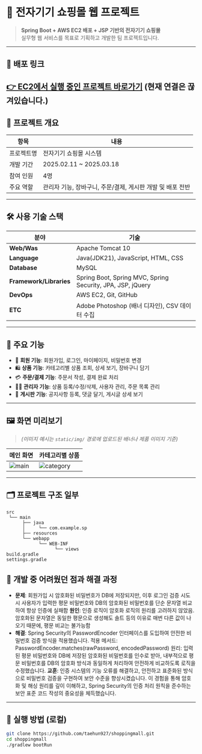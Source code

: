 # 🛒 전자기기 쇼핑몰 웹 프로젝트

> **Spring Boot + AWS EC2 배포 + JSP 기반의 전자기기 쇼핑몰**  
> 실무형 웹 서비스를 목표로 기획하고 개발한 팀 프로젝트입니다.

---

## 🔗 배포 링크

[👉 EC2에서 실행 중인 프로젝트 바로가기](http://54.253.237.37:8080/)
(현재 연결은 끊겨있습니다.)
---

## 📌 프로젝트 개요

| 항목 | 내용 |
|------|------|
| 프로젝트명 | 전자기기 쇼핑몰 시스템 |
| 개발 기간 | 2025.02.11 ~ 2025.03.18 |
| 참여 인원 | 4명 |
| 주요 역할 | 관리자 기능, 장바구니, 주문/결제, 게시판 개발 및 배포 전반 |

---

## 🛠 사용 기술 스택

| 분야 | 기술 |
|------|------|
| **Web/Was** | Apache Tomcat 10 |
| **Language** | Java(JDK21), JavaScript, HTML, CSS  |
| **Database** | MySQL |
| **Framework/Libraries** | Spring Boot, Spring MVC, Spring Security, JPA, JSP, jQuery |
| **DevOps** | AWS EC2, Git, GitHub |
| **ETC** | Adobe Photoshop (배너 디자인), CSV 데이터 수집 |

---

## 🧩 주요 기능

- 🔐 **회원 기능**: 회원가입, 로그인, 마이페이지, 비밀번호 변경
- 🛍️ **상품 기능**: 카테고리별 상품 조회, 상세 보기, 장바구니 담기
- 💳 **주문/결제 기능**: 주문서 작성, 결제 완료 처리
- 🧑‍💼 **관리자 기능**: 상품 등록/수정/삭제, 사용자 관리, 주문 목록 관리
- 📝 **게시판 기능**: 공지사항 등록, 댓글 달기, 게시글 상세 보기

---

## 🖼️ 화면 미리보기

> *(이미지 예시는 `static/img/` 경로에 업로드된 배너나 제품 이미지 기준)*

| 메인 화면 | 카테고리별 상품 |
|-----------|----------------|
| ![main](https://user-images.githubusercontent.com/your_image_1.jpg) | ![category](https://user-images.githubusercontent.com/your_image_2.jpg) |

---

## 🗂 프로젝트 구조 일부
```
src
 └── main
      ├── java
      │     └── com.example.sp
      ├── resources
      └── webapp
            └── WEB-INF
                  └── views
build.gradle
settings.gradle
```

## 🧠 개발 중 어려웠던 점과 해결 과정

- **문제**: 회원가입 시 암호화된 비밀번호가 DB에 저장되지만, 이후 로그인 검증 시도 시 사용자가 입력한 평문 비밀번호와 DB의 암호화된 비밀번호를 단순 문자열 비교하여 항상 인증에 실패함 
  **원인**: 인증 로직이 암호화 로직의 원리를 고려하지 않았음. 암호화된 문자열은 동일한 평문으로 생성해도 솔트 등의 이유로 매번 다른 값이 나오기 때문에, 평문 비교는 불가능함
- **해결**: Spring Security의 PasswordEncoder 인터페이스를 도입하여 안전한 비밀번호 검증 방식을 적용했습니다. 적용 메서드: PasswordEncoder.matches(rawPassword, encodedPassword)
원리: 입력된 평문 비밀번호와 DB에 저장된 암호화된 비밀번호를 인수로 받아, 내부적으로 평문 비밀번호를 DB의 암호화 방식과 동일하게 처리하여 안전하게 비교하도록 로직을 수정했습니다.
  **교훈**: 인증 시스템의 기능 오류를 해결하고, 안전하고 표준화된 방식으로 비밀번호 검증을 구현하여 보안 수준을 향상시켰습니다. 이 경험을 통해 암호화 및 해싱 원리를 깊이 이해하고, Spring Security의 인증 처리 원칙을 준수하는 보안 표준 코드 작성의 중요성을 체득했습니다.

---

## 📌 실행 방법 (로컬)

```bash
git clone https://github.com/taehun927/shoppingmall.git
cd shoppingmall
./gradlew bootRun
